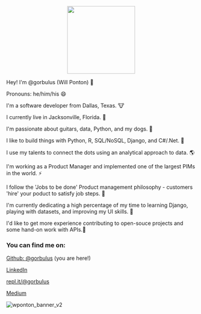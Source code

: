 <p align="center">
  <img width="180" src="https://user-images.githubusercontent.com/19881320/120911465-b2d8bb00-c655-11eb-9efb-298d23084cbf.png">
</p>

Hey! I'm @gorbulus (Will Ponton) 👋

Pronouns: he/him/his 😄

I'm a software developer from Dallas, Texas. 🐮

I currently live in Jacksonville, Florida. 🌴

I'm passionate about guitars, data, Python, and my dogs. 🎸

I like to build things with Python, R, SQL/NoSQL, Django, and C#/.Net. 🤖

I use my talents to connect the dots using an analytical approach to data. 🌎

I'm working as a Product Manager and implemented one of the largest PIMs in the world. ⚡

I follow the 'Jobs to be done' Product management philosophy - customers 'hire' your poduct to satisfy job steps. 👷

I'm currently dedicating a high percentage of my time to learning Django, playing with datasets, and improving my UI skills. 🐍

I'd like to get more experience contributing to open-souce projects and some hand-on work with APIs.👯  


### You can find me on:

[Github: @gorbulus](https://github.com/gorbulus) (you are here!)

[LinkedIn](https://www.linkedin.com/in/williampontoncfsp/) 

[repl.it/@gorbulus](https://repl.it/@gorbulus)

[Medium](https://medium.com/@waponton)

![wponton_banner_v2](https://user-images.githubusercontent.com/19881320/120911487-d56ad400-c655-11eb-890f-09278a9229b6.png)

